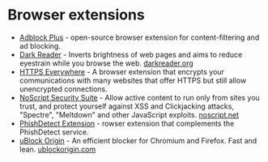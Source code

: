 # Browser extensions

- [Adblock Plus](https://gitlab.com/eyeo/adblockplus/adblockpluschrome) - open-source browser extension for content-filtering and ad blocking.
- [Dark Reader](https://github.com/darkreader/darkreader) - Inverts brightness of web pages and aims to reduce eyestrain while you browse the web. [darkreader.org](https://darkreader.org/)
- [HTTPS Everywhere](https://github.com/EFForg/https-everywhere) - A browser extension that encrypts your communications with many websites that offer HTTPS but still allow unencrypted connections. 
- [NoScript Security Suite](https://github.com/hackademix/noscript) - Allow active content to run only from sites you trust, and protect yourself against XSS and Clickjacking attacks, "Spectre", "Meltdown" and other JavaScript exploits. [noscript.net](https://noscript.net/)
- [PhishDetect Extension](https://github.com/phishdetect/phishdetect-extension) - rowser extension that complements the PhishDetect service.
- [uBlock Origin](https://github.com/gorhill/uBlock) - An efficient blocker for Chromium and Firefox. Fast and lean. [ublockorigin.com](https://ublockorigin.com/)
